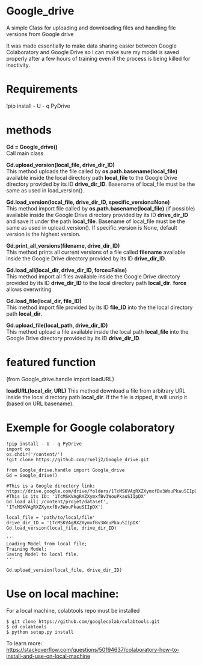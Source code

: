 # Google_drive
A simple Class for uploading and downloading files and handling file versions from Google drive  
  
It was made essentially to make data sharing easier between Google Colaboratory and Google Drive so I can make sure my model is saved properly after a few hours of training even if the process is being killed for inactivity.  


# Requirements
!pip install - U - q PyDrive  


# methods
__Gd = Google_drive()__  
Call main class

__Gd.upload_version(local_file, drive_dir_ID)__  
This method uploads the file called by __os.path.basename(local_file)__ available inside the local directory path __local_file__ to the Google Drive directory provided by its ID __drive_dir_ID__. Basename of local_file must be the same as used in load_version().

__Gd.load_version(local_file, drive_dir_ID, specific_version=None)__  
This method import file called by __os.path.basename(local_file)__ (if possible) available inside the Google Drive directory provided by its ID __drive_dir_ID__ and save it under the path __local_file__. Basename of local_file must be the same as used in upload_version().
If specific_version is None, default version is the highest version.

__Gd.print_all_versions(filename, drive_dir_ID)__  
This method prints all current versions of a file called __filename__ available inside the Google Drive directory provided by its ID __drive_dir_ID__.

__Gd.load_all(local_dir, drive_dir_ID, force=False)__  
This method import all files available inside the Google Drive directory provided by its ID __drive_dir_ID__ to the local directory path __local_dir__. __force__ allows overwriting 

__Gd.load_file(local_dir, file_ID)__  
This method import file provided by its ID __file_ID__ into the the local directory path __local_dir__.

__Gd.upload_file(local_path, drive_dir_ID)__  
This method upload a file available inside the local path __local_file__ into the Google Drive directory provided by its ID __drive_dir_ID__.

# featured function
(from Google_drive.handle import loadURL)  

__loadURL(local_dir, URL)__
This method download a file from arbitrary URL inside the local directory path __local_dir__. If the file is zipped, it will unzip it (based on URL basename).


# Exemple for Google colaboratory
```
!pip install - U - q PyDrive  
import os  
os.chdir('/content/')  
!git clone https://github.com/ruelj2/Google_drive.git  
  
from Google_drive.handle import Google_drive  
Gd = Google_drive()  
  
#This is a Google directory link: https://drive.google.com/drive/folders/1TcMSKVAgRXZXymxfBv3WouPkauSIIpDX  
#This is its ID: '1TcMSKVAgRXZXymxfBv3WouPkauSIIpDX'  
Gd.load_all('/content/projet/dataset', '1TcMSKVAgRXZXymxfBv3WouPkauSIIpDX')  
  
local_file = 'path/to/local/file'
drive_dir_ID = '1TcMSKVAgRXZXymxfBv3WouPkauSIIpDX'  
Gd.load_version(local_file, drive_dir_ID)  
  
'''
Loading Model from local file;
Training Model;
Saving Model to local file.
'''
  
Gd.upload_version(local_file, drive_dir_ID)  
```

# Use on local machine:
For a local machine, colabtools repo must be installed  
```
$ git clone https://github.com/googlecolab/colabtools.git  
$ cd colabtools  
$ python setup.py install  
```
  
To learn more: https://stackoverflow.com/questions/50194637/colaboratory-how-to-install-and-use-on-local-machine  
